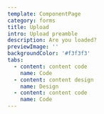 ```yaml
---
template: ComponentPage
category: forms
title: Upload
intro: Upload preamble
description: Are you loaded?
previewImage: ''
backgroundColor: '#f3f3f3'
tabs:
  - content: content code
    name: Code
  - content: content design
    name: Design
  - content: content code
    name: Code
---
```


